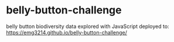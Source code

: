 # belly-button-challenge
belly button biodiversity data explored with JavaScript
deployed to: https://emg3214.github.io/belly-button-challenge/
